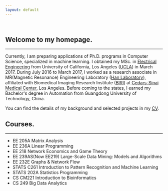 ```yaml
---
layout: default
---
```


&nbsp;

## [](#header-2)Welcome to my homepage.

* * *

Currently, I am preparing applications of Ph.D. programs in Computer Science, specialized in machine learning. I obtained my MSc. in [Electrical Engineering](http://www.ee.ucla.edu) from University of California, Los Angeles ([UCLA](http://www.ucla.edu)) in March 2017. During July 2016 to March 2017, I worked as a research associate in MR(Magnetic Resonance) Engineering Laboratory ([Han Laboratory](https://www.cedars-sinai.edu/Research/Research-Labs/Han-Lab/)), affiliated with Biomedical Imaging Research Institute ([BIRI](https://www.cedars-sinai.edu/Research/Departments-and-Institutes/Biomedical-Imaging-Research-Institute/)) at [Cedars-Sinai Medical Center](https://www.cedars-sinai.org), Los Angeles. Before coming to the states, I earned my Bachelor's degree in Automation from Guangdong University of Technology, China. 

You can find the details of my background and selected projects in my [CV](https://drive.google.com/file/d/1zGm9_Gq8WLz268AuA_ncwtrN-kNaPa62/view?usp=sharing).

## [](#header-2)Courses.

* * *

* EE 205A Matrix Analysis
* EE 236A Linear Programming
* EE 218 Network Economics and Game Theory
* EE 239AS(Now EE219) Large-Scale Data Mining: Models and Algorithms
* EE 232E Graphs & Network Flow
* STATS C261 Introduction to Pattern Recognition and Machine Learning
* STATS 202A Statistics Programming
* CS CM221 Introduction to Bioinformatics
* CS 249 Big Data Analytics